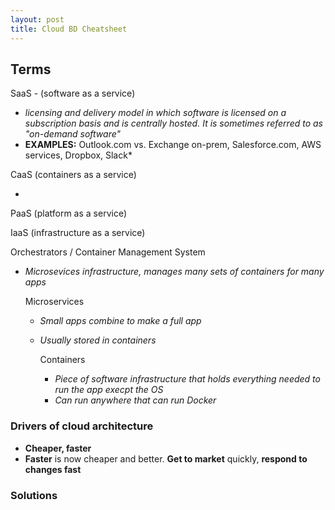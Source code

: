 ```yaml
---
layout: post
title: Cloud BD Cheatsheet
---
```


## Terms

SaaS - (software as a service)

* *licensing and delivery model in which software is licensed on a subscription basis and is centrally hosted. It is sometimes referred to as "on-demand software"*
* **EXAMPLES:** Outlook.com vs. Exchange on-prem, Salesforce.com, AWS services, Dropbox, Slack*

CaaS (containers as a service)

* 

PaaS (platform as a service)

IaaS (infrastructure as a service)

Orchestrators / Container Management System 

* *Microsevices infrastructure, manages many sets of containers for many apps*

  Microservices
  * *Small apps combine to make a full app*
  * *Usually stored in containers*

    Containers
    * *Piece of software infrastructure that holds everything needed to run the app execpt the OS*
    * *Can run anywhere that can run Docker*



### Drivers of cloud architecture

* **Cheaper, faster**
* **Faster** is now cheaper and better. **Get to market** quickly, **respond to changes fast**

### Solutions